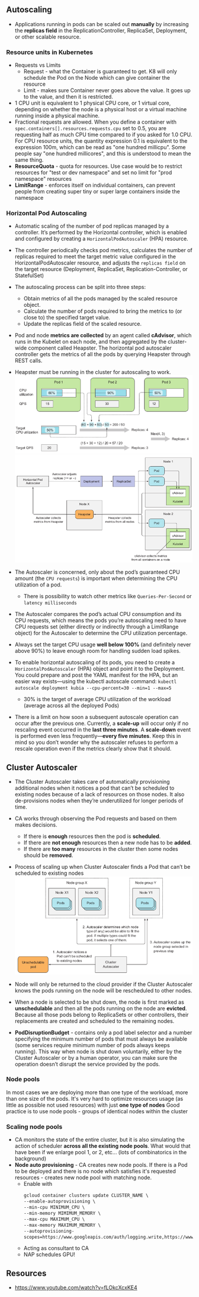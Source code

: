 ## Autoscaling

* Applications running in pods can be scaled out **manually** by increasing the
  **replicas field** in the ReplicationController, ReplicaSet, Deployment, or other
  scalable resource.

### Resource units in Kubernetes

* Requests vs Limits
  * Request - what the Container is guaranteed to get. K8 will only schedule the Pod on the Node which can give
  container the resource
  * Limit -  makes sure Container never goes above the value. It goes up to the value, and then it is restricted.
* 1 CPU unit is equivalent to 1 physical CPU core, or 1 virtual core, depending on whether the 
  node is a physical host or a virtual machine running inside a physical machine.
* Fractional requests are allowed. When you define a container with `spec.containers[].resources.requests.cpu` 
  set to 0.5, you are requesting half as much CPU time compared to if you asked for 1.0 CPU. 
  For CPU resource units, the quantity expression 0.1 is equivalent to the expression 100m, 
  which can be read as "one hundred millicpu". 
  Some people say "one hundred millicores", and this is understood to mean the same thing.
* **ResourceQuota** - quota for resources. Use case would be to restrict resources for "test or dev namespace" and set 
  no limit for "prod namespace" resources
* **LimitRange** -  enforces itself on individual containers, can prevent people from creating super tiny or super
  large containers inside the namespace
  
### Horizontal Pod Autoscaling

* Automatic scaling of the number of pod replicas managed by a controller. It’s performed by the Horizontal controller, which is enabled and
  configured by creating a `HorizontalPodAutoscaler` (HPA) resource.
* The controller periodically checks pod metrics, calculates the number of replicas required to meet
  the target metric value configured in the HorizontalPodAutoscaler resource, and
  adjusts the `replicas field` on the target resource (Deployment, ReplicaSet, Replication-Controller, or StatefulSet)
* The autoscaling process can be split into three steps:
    * Obtain metrics of all the pods managed by the scaled resource object.
    * Calculate the number of pods required to bring the metrics to (or close to) the
      specified target value.
    * Update the replicas field of the scaled resource.
* Pod and node **metrics are collected** by an agent called **cAdvisor**, which runs in the Kubelet on each node,
  and then aggregated by the cluster-wide component called Heapster. The horizontal
  pod autoscaler controller gets the metrics of all the pods by querying Heapster through REST calls.
* Heapster must be running in the cluster for autoscaling to work.
  ![img.png](../../img/img14.1.png)
  ![img.png](../../img/img14.png)

* The Autoscaler is concerned, only about the pod’s guaranteed CPU amount (the `CPU requests`) 
  is important when determining the CPU utilization of a pod.
  * There is possibility to watch other metrics like `Queries-Per-Second` or `latency milliseconds`
* The Autoscaler compares the pod’s actual CPU consumption and its CPU requests, which
  means the pods you’re autoscaling need to have CPU requests set (either directly or
  indirectly through a LimitRange object) for the Autoscaler to determine the CPU utilization percentage.
* Always set the target CPU usage **well below 100%** (and definitely never
  above 90%) to leave enough room for handling sudden load spikes.
* To enable horizontal autoscaling of its pods, you
  need to create a `HorizontalPodAutoscaler` (HPA) object and point it to the Deployment. You could prepare and post the YAML manifest for the HPA, but an easier way
  exists—using the kubectl autoscale command: `kubectl autoscale deployment kubia --cpu-percent=30 --min=1 --max=5`
  * 30% is the target of average CPU utilization of the workload (average across all the deployed Pods) 
* There is a limit on how soon a subsequent autoscale operation can
  occur after the previous one. Currently, a **scale-up** will occur only if no rescaling
  event occurred in the **last three minutes**. A **scale-down** event is performed even less
  frequently—**every five minutes**. Keep this in mind so you don’t wonder why the
  autoscaler refuses to perform a rescale operation even if the metrics clearly show
  that it should.

## Cluster Autoscaler

* The Cluster Autoscaler takes care of automatically provisioning additional nodes
  when it notices a pod that can’t be scheduled to existing nodes because of a lack of
  resources on those nodes. It also de-provisions nodes when they’re underutilized for
  longer periods of time.
* CA works through observing the Pod requests and based on them makes decisions. 
  * If there is **enough** resources then the pod is **scheduled**.
  * If there are **not enough** resources then a new node has to be **added**.
  * If there are **too many** resources in the cluster then some nodes should be **removed**.
* Process of scaling up when Cluster Autoscaler finds a Pod that can’t be scheduled to
  existing nodes
![img.png](../../img/img15.png)  
  
* Node will only be returned to the cloud provider if the Cluster Autoscaler
  knows the pods running on the node will be rescheduled to other nodes.
* When a node is selected to be shut down, the node is first marked as **unschedulable** and then all the pods 
  running on the node are **evicted**. Because all those pods belong to ReplicaSets or other controllers, their 
  replacements are created and scheduled to the remaining nodes.
* **PodDisruptionBudget** - contains only a pod label selector and a number specifying the minimum number of pods that 
  must always be available (some services require minimum number of pods always keeps running). This way when node is 
  shut down voluntarily, either by the Cluster Autoscaler or by a human operator, you can make sure the operation 
  doesn’t disrupt the service provided by the pods.

### Node pools

In most cases we are deploying more than one type of the workload, more than one size of the pods.
It's very hard to optimize resources usage (as little as possible not used resources) with just **one type of nodes**
Good practice is to use node pools - groups of identical nodes within the cluster

### Scaling node pools

* CA monitors the state of the entire cluster, but it is also simulating the action of scheduler **across all the existing
  node pools**. What would that have been if we enlarge pool 1, or 2, etc... (lots of combinatorics in the background)
* **Node auto provisioning** - CA creates new node pools. If there is a Pod to be deployed and there is no node which 
  satisfies it's requested resources - creates new node pool with matching node.
  * Enable with 
    ```
    gcloud container clusters update CLUSTER_NAME \
    --enable-autoprovisioning \
    --min-cpu MINIMUM_CPU \
    --min-memory MIMIMUM_MEMORY \
    --max-cpu MAXIMUM_CPU \
    --max-memory MAXIMUM_MEMORY \
    --autoprovisioning-scopes=https://www.googleapis.com/auth/logging.write,https://www.googleapis.com/auth/monitoring,https://www.googleapis.com/auth/devstorage.read_only
    ```
  * Acting as consultant to CA
  * NAP schedules GPU!

## Resources

* https://www.youtube.com/watch?v=fLOkcXcxKE4